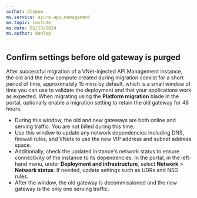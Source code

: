 ```yaml
---
author: dlepow
ms.service: azure-api-management
ms.topic: include
ms.date: 02/13/2024
ms.author: danlep
---
```


## Confirm settings before old gateway is purged

After successful migration of a VNet-injected API Management instance, the old and the new compute created during migration coexist for a short period of time, approximately 15 mins by default, which is a small window of time you can use to validate the deployment and that your applications work as expected. When migrating using the **Platform migration** blade in the portal, optionally enable a migration setting to retain the old gateway for 48 hours. 

* During this window, the old and new gateways are both online and serving traffic. You are not billed during this time. 
* Use this window to update any network dependencies including DNS, firewall rules, and VNets to use the new VIP address and subnet address space.
* Additionally, check the updated instance's network status to ensure connectivity of the instance to its dependencies. In the portal, in the left-hand menu, under **Deployment and infrastructure**, select **Network** > **Network status**. If needed, update settings such as UDRs and NSG rules.
* After the window, the old gateway is decommissioned and the new gateway is the only one serving traffic. 
